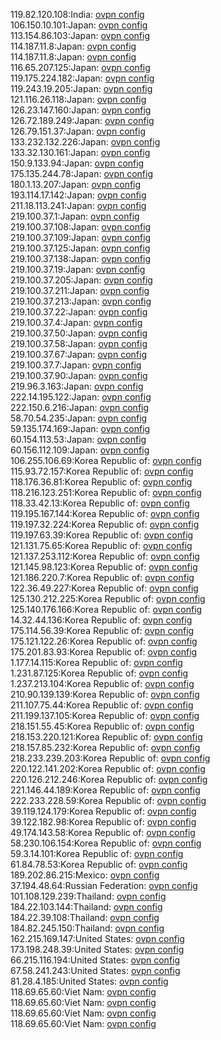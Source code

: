 119.82.120.108:India: [ovpn config](vpn/119_82_120_108.ovpn)  
106.150.10.101:Japan: [ovpn config](vpn/106_150_10_101.ovpn)  
113.154.86.103:Japan: [ovpn config](vpn/113_154_86_103.ovpn)  
114.187.11.8:Japan: [ovpn config](vpn/114_187_11_8.ovpn)  
114.187.11.8:Japan: [ovpn config](vpn/114_187_11_8.ovpn)  
116.65.207.125:Japan: [ovpn config](vpn/116_65_207_125.ovpn)  
119.175.224.182:Japan: [ovpn config](vpn/119_175_224_182.ovpn)  
119.243.19.205:Japan: [ovpn config](vpn/119_243_19_205.ovpn)  
121.116.26.118:Japan: [ovpn config](vpn/121_116_26_118.ovpn)  
126.23.147.160:Japan: [ovpn config](vpn/126_23_147_160.ovpn)  
126.72.189.249:Japan: [ovpn config](vpn/126_72_189_249.ovpn)  
126.79.151.37:Japan: [ovpn config](vpn/126_79_151_37.ovpn)  
133.232.132.226:Japan: [ovpn config](vpn/133_232_132_226.ovpn)  
133.32.130.161:Japan: [ovpn config](vpn/133_32_130_161.ovpn)  
150.9.133.94:Japan: [ovpn config](vpn/150_9_133_94.ovpn)  
175.135.244.78:Japan: [ovpn config](vpn/175_135_244_78.ovpn)  
180.1.13.207:Japan: [ovpn config](vpn/180_1_13_207.ovpn)  
193.114.17.142:Japan: [ovpn config](vpn/193_114_17_142.ovpn)  
211.18.113.241:Japan: [ovpn config](vpn/211_18_113_241.ovpn)  
219.100.37.1:Japan: [ovpn config](vpn/219_100_37_1.ovpn)  
219.100.37.108:Japan: [ovpn config](vpn/219_100_37_108.ovpn)  
219.100.37.109:Japan: [ovpn config](vpn/219_100_37_109.ovpn)  
219.100.37.125:Japan: [ovpn config](vpn/219_100_37_125.ovpn)  
219.100.37.138:Japan: [ovpn config](vpn/219_100_37_138.ovpn)  
219.100.37.19:Japan: [ovpn config](vpn/219_100_37_19.ovpn)  
219.100.37.205:Japan: [ovpn config](vpn/219_100_37_205.ovpn)  
219.100.37.211:Japan: [ovpn config](vpn/219_100_37_211.ovpn)  
219.100.37.213:Japan: [ovpn config](vpn/219_100_37_213.ovpn)  
219.100.37.22:Japan: [ovpn config](vpn/219_100_37_22.ovpn)  
219.100.37.4:Japan: [ovpn config](vpn/219_100_37_4.ovpn)  
219.100.37.50:Japan: [ovpn config](vpn/219_100_37_50.ovpn)  
219.100.37.58:Japan: [ovpn config](vpn/219_100_37_58.ovpn)  
219.100.37.67:Japan: [ovpn config](vpn/219_100_37_67.ovpn)  
219.100.37.7:Japan: [ovpn config](vpn/219_100_37_7.ovpn)  
219.100.37.90:Japan: [ovpn config](vpn/219_100_37_90.ovpn)  
219.96.3.163:Japan: [ovpn config](vpn/219_96_3_163.ovpn)  
222.14.195.122:Japan: [ovpn config](vpn/222_14_195_122.ovpn)  
222.150.6.216:Japan: [ovpn config](vpn/222_150_6_216.ovpn)  
58.70.54.235:Japan: [ovpn config](vpn/58_70_54_235.ovpn)  
59.135.174.169:Japan: [ovpn config](vpn/59_135_174_169.ovpn)  
60.154.113.53:Japan: [ovpn config](vpn/60_154_113_53.ovpn)  
60.156.112.109:Japan: [ovpn config](vpn/60_156_112_109.ovpn)  
106.255.106.69:Korea Republic of: [ovpn config](vpn/106_255_106_69.ovpn)  
115.93.72.157:Korea Republic of: [ovpn config](vpn/115_93_72_157.ovpn)  
118.176.36.81:Korea Republic of: [ovpn config](vpn/118_176_36_81.ovpn)  
118.216.123.251:Korea Republic of: [ovpn config](vpn/118_216_123_251.ovpn)  
118.33.42.13:Korea Republic of: [ovpn config](vpn/118_33_42_13.ovpn)  
119.195.167.144:Korea Republic of: [ovpn config](vpn/119_195_167_144.ovpn)  
119.197.32.224:Korea Republic of: [ovpn config](vpn/119_197_32_224.ovpn)  
119.197.63.39:Korea Republic of: [ovpn config](vpn/119_197_63_39.ovpn)  
121.131.75.65:Korea Republic of: [ovpn config](vpn/121_131_75_65.ovpn)  
121.137.253.112:Korea Republic of: [ovpn config](vpn/121_137_253_112.ovpn)  
121.145.98.123:Korea Republic of: [ovpn config](vpn/121_145_98_123.ovpn)  
121.186.220.7:Korea Republic of: [ovpn config](vpn/121_186_220_7.ovpn)  
122.36.49.227:Korea Republic of: [ovpn config](vpn/122_36_49_227.ovpn)  
125.130.212.225:Korea Republic of: [ovpn config](vpn/125_130_212_225.ovpn)  
125.140.176.166:Korea Republic of: [ovpn config](vpn/125_140_176_166.ovpn)  
14.32.44.136:Korea Republic of: [ovpn config](vpn/14_32_44_136.ovpn)  
175.114.56.39:Korea Republic of: [ovpn config](vpn/175_114_56_39.ovpn)  
175.121.122.26:Korea Republic of: [ovpn config](vpn/175_121_122_26.ovpn)  
175.201.83.93:Korea Republic of: [ovpn config](vpn/175_201_83_93.ovpn)  
1.177.14.115:Korea Republic of: [ovpn config](vpn/1_177_14_115.ovpn)  
1.231.87.125:Korea Republic of: [ovpn config](vpn/1_231_87_125.ovpn)  
1.237.213.104:Korea Republic of: [ovpn config](vpn/1_237_213_104.ovpn)  
210.90.139.139:Korea Republic of: [ovpn config](vpn/210_90_139_139.ovpn)  
211.107.75.44:Korea Republic of: [ovpn config](vpn/211_107_75_44.ovpn)  
211.199.137.105:Korea Republic of: [ovpn config](vpn/211_199_137_105.ovpn)  
218.151.55.45:Korea Republic of: [ovpn config](vpn/218_151_55_45.ovpn)  
218.153.220.121:Korea Republic of: [ovpn config](vpn/218_153_220_121.ovpn)  
218.157.85.232:Korea Republic of: [ovpn config](vpn/218_157_85_232.ovpn)  
218.233.239.203:Korea Republic of: [ovpn config](vpn/218_233_239_203.ovpn)  
220.122.141.202:Korea Republic of: [ovpn config](vpn/220_122_141_202.ovpn)  
220.126.212.246:Korea Republic of: [ovpn config](vpn/220_126_212_246.ovpn)  
221.146.44.189:Korea Republic of: [ovpn config](vpn/221_146_44_189.ovpn)  
222.233.228.59:Korea Republic of: [ovpn config](vpn/222_233_228_59.ovpn)  
39.119.124.179:Korea Republic of: [ovpn config](vpn/39_119_124_179.ovpn)  
39.122.182.98:Korea Republic of: [ovpn config](vpn/39_122_182_98.ovpn)  
49.174.143.58:Korea Republic of: [ovpn config](vpn/49_174_143_58.ovpn)  
58.230.106.154:Korea Republic of: [ovpn config](vpn/58_230_106_154.ovpn)  
59.3.14.101:Korea Republic of: [ovpn config](vpn/59_3_14_101.ovpn)  
61.84.78.53:Korea Republic of: [ovpn config](vpn/61_84_78_53.ovpn)  
189.202.86.215:Mexico: [ovpn config](vpn/189_202_86_215.ovpn)  
37.194.48.64:Russian Federation: [ovpn config](vpn/37_194_48_64.ovpn)  
101.108.129.239:Thailand: [ovpn config](vpn/101_108_129_239.ovpn)  
184.22.103.144:Thailand: [ovpn config](vpn/184_22_103_144.ovpn)  
184.22.39.108:Thailand: [ovpn config](vpn/184_22_39_108.ovpn)  
184.82.245.150:Thailand: [ovpn config](vpn/184_82_245_150.ovpn)  
162.215.169.147:United States: [ovpn config](vpn/162_215_169_147.ovpn)  
173.198.248.39:United States: [ovpn config](vpn/173_198_248_39.ovpn)  
66.215.116.194:United States: [ovpn config](vpn/66_215_116_194.ovpn)  
67.58.241.243:United States: [ovpn config](vpn/67_58_241_243.ovpn)  
81.28.4.185:United States: [ovpn config](vpn/81_28_4_185.ovpn)  
118.69.65.60:Viet Nam: [ovpn config](vpn/118_69_65_60.ovpn)  
118.69.65.60:Viet Nam: [ovpn config](vpn/118_69_65_60.ovpn)  
118.69.65.60:Viet Nam: [ovpn config](vpn/118_69_65_60.ovpn)  
118.69.65.60:Viet Nam: [ovpn config](vpn/118_69_65_60.ovpn)  
